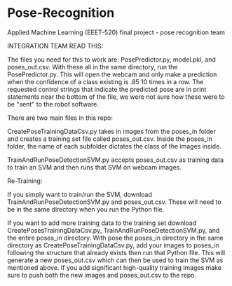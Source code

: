 # Pose-Recognition
Applied Machine Learning (EEET-520) final project - pose recognition team

INTEGRATION TEAM READ THIS:

  The files you need for this to work are: PosePredictor.py, model.pkl, and poses_out.csv. With these all in the same directory, run the PosePredictor.py.
  This will open the webcam and only make a prediction when the confidence of a class existing is .85 10 times in a row. The requested control strings that indicate    the predicted pose are in print statements near the bottom of the file, we were not sure how these were to be "sent" to the robot software.

There are two main files in this repo: 

  CreatePoseTrainingDataCsv.py takes in images from the poses_in folder and creates a training set file called poses_out.csv. Inside the poses_in folder, the name of each subfolder dictates the class of the images     inside.

  TrainAndRunPoseDetectionSVM.py accepts poses_out.csv as training data to train an SVM and then runs that SVM on webcam images.

Re-Training:

  If you simply want to train/run the SVM, download TrainAndRunPoseDetectionSVM.py and poses_out.csv. These will need to be in the same directory when you run the Python file.

  If you want to add more training data to the training set download CreatePosesTrainingDataCsv.py, TrainAndRunPoseDetectionSVM.py, and the entire poses_in directory. With pose the poses_in directory in the same      directory as CreatePoseTrainingDataCsv.py, add your images to poses_in following the structure that already exists then run that Python file. This will generate a new poses_out.csv which can then be used to train 
  the SVM as mentioned above. If you add significant high-quality training images make sure to push both the new images and poses_out.csv to the repo.
